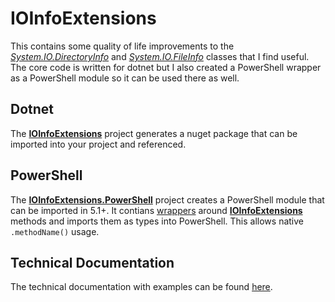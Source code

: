 # IOInfoExtensions
This contains some quality of life improvements to the [*System.IO.DirectoryInfo*](https://learn.microsoft.com/en-us/dotnet/api/system.io.directoryinfo) and [*System.IO.FileInfo*](https://learn.microsoft.com/en-us/dotnet/api/system.io.fileinfo) classes that I find useful. The core code is written for dotnet but I also created a PowerShell wrapper as a PowerShell module so it can be used there as well.

## Dotnet
The [**IOInfoExtensions**](src/IOInfoExtensions/) project generates a nuget package that can be imported into your project and referenced.

## PowerShell
The [**IOInfoExtensions.PowerShell**](src/IOInfoExtensions.PowerShell/) project creates a PowerShell module that can be imported in 5.1+. It contians [wrappers](src/IOInfoExtensions.PowerShell/ExtensionsWrapper.cs) around [**IOInfoExtensions**](src/IOInfoExtensions/) methods and imports them as types into PowerShell. This allows native `.methodName()` usage.

## Technical Documentation
The technical documentation with examples can be found [here](https://apstrickland.github.io/ioinfoextensions/index.html).
